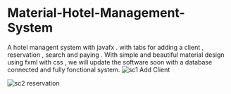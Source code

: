 # Material-Hotel-Management-System
 A hotel managent system with javafx . with tabs for adding a client , reservation , search and paying . With simple and beautiful material design using fxml with css , we will update the software soon with a database connected and fully fonctional system.
![sc1](https://cloud.githubusercontent.com/assets/24621701/21486902/411a4cdc-cbbd-11e6-9f50-fc3d625776f1.png)
Add Client


![sc2](https://cloud.githubusercontent.com/assets/24621701/21486903/411decac-cbbd-11e6-8656-e2435292f967.png)
reservation
